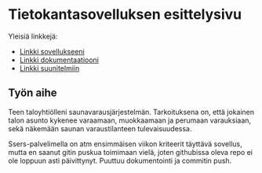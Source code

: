 # Tietokantasovelluksen esittelysivu

Yleisiä linkkejä:

* [Linkki sovellukseeni](http://tuosalme.users.cs.helsinki.fi/tsohasaunapp/)
* [Linkki dokumentaatiooni](https://github.com/Merloni/Tsoha-Bootstrap/blob/master/doc/dokumentaatio.pdf)
* [Linkki suunitelmiin](https://gitub.com/Merloni/Tsoha-Bootstrap/blob/master/doc/suunnitelmat.md)

## Työn aihe

Teen taloyhtiölleni saunavarausjärjestelmän. Tarkoituksena on, että jokainen talon asunto kykenee varaamaan, muokkaamaan ja perumaan varauksiaan, sekä näkemään saunan varaustilanteen tulevaisuudessa.



Ssers-palvelimella on atm ensimmäisen viikon kriteerit täyttävä sovellus, mutta en saanut gitin puskua toimimaan vielä, joten githubissa oleva repo ei ole loppuun asti päivittynyt. Puuttuu dokumentointi ja commitin push.
